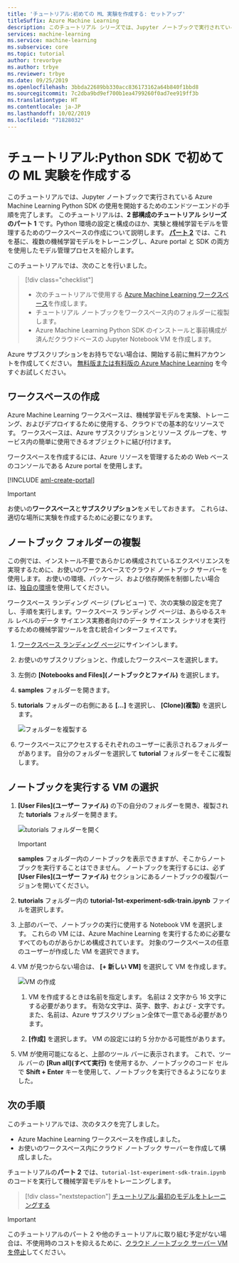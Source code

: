 ```yaml
---
title: 'チュートリアル:初めての ML 実験を作成する: セットアップ'
titleSuffix: Azure Machine Learning
description: このチュートリアル シリーズでは、Jupyter ノートブックで実行されている Azure Machine Learning Python SDK の使用を開始するためのエンドツーエンドの手順を完了します。  パート 1 では、クラウド ノートブック サーバー環境の作成のほか、実験と機械学習モデルを管理するためのワークスペースの作成について説明します。
services: machine-learning
ms.service: machine-learning
ms.subservice: core
ms.topic: tutorial
author: trevorbye
ms.author: trbye
ms.reviewer: trbye
ms.date: 09/25/2019
ms.openlocfilehash: 3bbda22689bb330acc836173162a64b840f1bbd8
ms.sourcegitcommit: 7c2dba9bd9ef700b1ea4799260f0ad7ee919ff3b
ms.translationtype: HT
ms.contentlocale: ja-JP
ms.lasthandoff: 10/02/2019
ms.locfileid: "71828032"
---
```

# <a name="tutorial-get-started-creating-your-first-ml-experiment-with-the-python-sdk"></a>チュートリアル:Python SDK で初めての ML 実験を作成する

このチュートリアルでは、Jupyter ノートブックで実行されている Azure Machine Learning Python SDK の使用を開始するためのエンドツーエンドの手順を完了します。 このチュートリアルは、**2 部構成のチュートリアル シリーズのパート 1** です。Python 環境の設定と構成のほか、実験と機械学習モデルを管理するためのワークスペースの作成について説明します。 [**パート 2**](tutorial-1st-experiment-sdk-train.md) では、これを基に、複数の機械学習モデルをトレーニングし、Azure portal と SDK の両方を使用したモデル管理プロセスを紹介します。

このチュートリアルでは、次のことを行いました。

> [!div class="checklist"]
> * 次のチュートリアルで使用する [Azure Machine Learning ワークスペース](concept-workspace.md)を作成します。
> * チュートリアル ノートブックをワークスペース内のフォルダーに複製します。
> * Azure Machine Learning Python SDK のインストールと事前構成が済んだクラウドベースの Jupyter Notebook VM を作成します。

Azure サブスクリプションをお持ちでない場合は、開始する前に無料アカウントを作成してください。 [無料版または有料版の Azure Machine Learning](https://aka.ms/AMLFree) を今すぐお試しください。

## <a name="create-a-workspace"></a>ワークスペースの作成

Azure Machine Learning ワークスペースは、機械学習モデルを実験、トレーニング、およびデプロイするために使用する、クラウドでの基本的なリソースです。 ワークスペースは、Azure サブスクリプションとリソース グループを、サービス内の簡単に使用できるオブジェクトに結び付けます。 

ワークスペースを作成するには、Azure リソースを管理するための Web ベースのコンソールである Azure portal を使用します。 

[!INCLUDE [aml-create-portal](../../../includes/aml-create-in-portal.md)]

>[!IMPORTANT] 
> お使いの**ワークスペース**と**サブスクリプション**をメモしておきます。 これらは、適切な場所に実験を作成するために必要になります。 


## <a name="azure"></a>ノートブック フォルダーの複製

この例では、インストール不要であらかじめ構成されているエクスペリエンスを実現するために、お使いのワークスペースでクラウド ノートブック サーバーを使用します。 お使いの環境、パッケージ、および依存関係を制御したい場合は、[独自の環境](how-to-configure-environment.md#local)を使用してください。

ワークスペース ランディング ページ (プレビュー) で、次の実験の設定を完了し、手順を実行します。ワークスペース ランディング ページは、あらゆるスキル レベルのデータ サイエンス実務者向けのデータ サイエンス シナリオを実行するための機械学習ツールを含む統合インターフェイスです。

1. [ワークスペース ランディング ページ](https://ml.azure.com/)にサインインします。

1. お使いのサブスクリプションと、作成したワークスペースを選択します。

1. 左側の **[Notebooks and Files]\(ノートブックとファイル\)** を選択します。

1. **samples** フォルダーを開きます。

1. **tutorials** フォルダーの右側にある **[...]** を選択し、 **[Clone]\(複製\)** を選択します。

    ![フォルダーを複製する](media/tutorial-1st-experiment-sdk-setup/clone-tutorials.png)

1. ワークスペースにアクセスするそれぞれのユーザーに表示されるフォルダーがあります。  自分のフォルダーを選択して **tutorial** フォルダーをそこに複製します。

## <a name="a-nameopenselect-a-vm-to-run-the-notebook"></a><a name="open">ノートブックを実行する VM の選択

1. **[User Files]\(ユーザー ファイル\)** の下の自分のフォルダーを開き、複製された **tutorials** フォルダーを開きます。

    ![tutorials フォルダーを開く](media/tutorial-1st-experiment-sdk-setup/expand-user-folder.png)

    > [!IMPORTANT]
    > **samples** フォルダー内のノートブックを表示できますが、そこからノートブックを実行することはできません。  ノートブックを実行するには、必ず **[User Files]\(ユーザー ファイル\)** セクションにあるノートブックの複製バージョンを開いてください。
    
1. **tutorials** フォルダー内の **tutorial-1st-experiment-sdk-train.ipynb** ファイルを選択します。

1. 上部のバーで、ノートブックの実行に使用する Notebook VM を選択します。 これらの VM には、Azure Machine Learning を実行するために必要なすべてのものがあらかじめ構成されています。 対象のワークスペースの任意のユーザーが作成した VM を選択できます。 

1. VM が見つからない場合は、 **[+ 新しい VM]** を選択して VM を作成します。

    ![VM の作成](media/tutorial-1st-experiment-sdk-setup/no-vm.png)

    1. VM を作成するときは名前を指定します。  名前は 2 文字から 16 文字にする必要があります。 有効な文字は、英字、数字、および - 文字です。また、名前は、Azure サブスクリプション全体で一意である必要があります。

    1. **[作成]** を選択します。 VM の設定には約 5 分かかる可能性があります。

1. VM が使用可能になると、上部のツール バーに表示されます。  これで、ツール バーの **[Run all]\(すべて実行\)** を使用するか、ノートブックのコード セルで **Shift + Enter** キーを使用して、ノートブックを実行できるようになりました。


## <a name="next-steps"></a>次の手順

このチュートリアルでは、次のタスクを完了しました。

* Azure Machine Learning ワークスペースを作成しました。
* お使いのワークスペース内にクラウド ノートブック サーバーを作成して構成しました。

チュートリアルの**パート 2** では、`tutorial-1st-experiment-sdk-train.ipynb` のコードを実行して機械学習モデルをトレーニングします。 

> [!div class="nextstepaction"]
> [チュートリアル:最初のモデルをトレーニングする](tutorial-1st-experiment-sdk-train.md)

> [!IMPORTANT]
> このチュートリアルのパート 2 や他のチュートリアルに取り組む予定がない場合は、不使用時のコストを抑えるために、[クラウド ノートブック サーバー VM を停止](tutorial-1st-experiment-sdk-train.md#clean-up-resources)してください。


